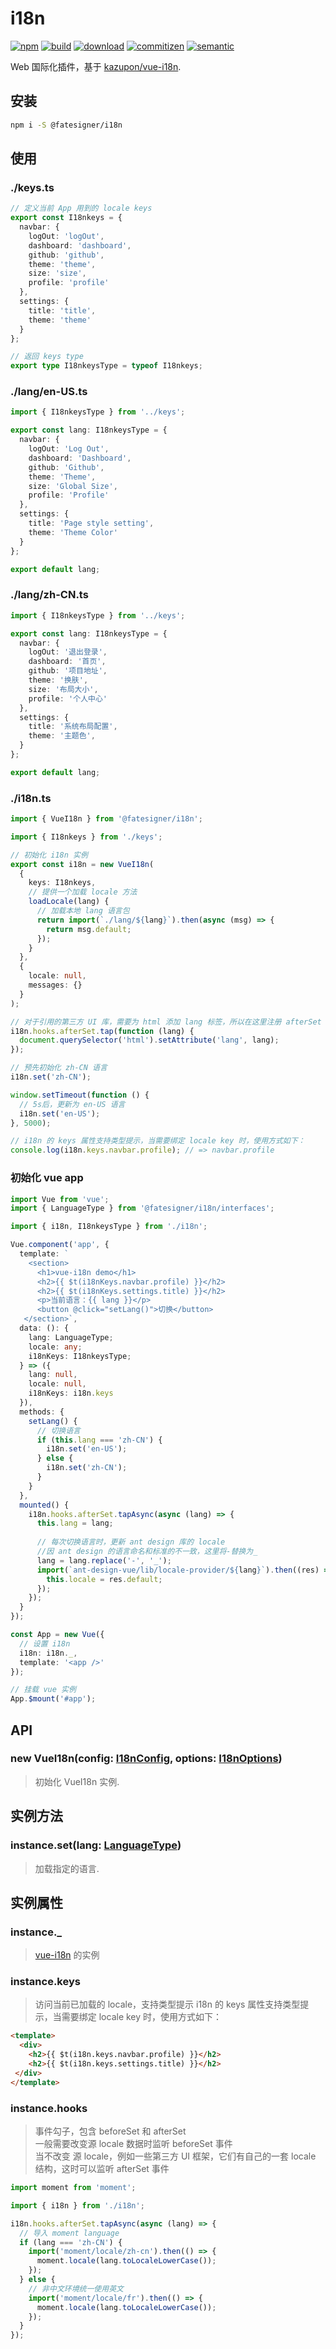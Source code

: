 # i18n

[![npm][npm-image]][npm-url]
[![build][travis-image]][travis-url]
[![download][download-image]][download-url]
[![commitizen][commitizen-image]][commitizen-url]
[![semantic][semantic-image]][semantic-url]

[npm-image]: https://img.shields.io/npm/v/@fatesigner/i18n.svg?color=red
[npm-url]: https://npmjs.com/package/@fatesigner/i18n
[travis-image]: https://travis-ci.com/fatesigner/i18n.svg?branch=master&color=success
[travis-url]: https://travis-ci.com/fatesigner/i18n
[download-image]: https://img.shields.io/npm/dw/@fatesigner/i18n.svg?color=green
[download-url]: https://npmjs.com/package/@fatesigner/i18n
[commitizen-image]: https://img.shields.io/badge/commitizen-friendly-green.svg
[commitizen-url]: http://commitizen.github.io/cz-cli/
[semantic-image]: https://img.shields.io/badge/%20%20%F0%9F%93%A6%F0%9F%9A%80-semantic--release-e10079.svg?style=flat-square
[semantic-url]: https://opensource.org/licenses/MIT

Web 国际化插件，基于 [kazupon/vue-i18n](https://github.com/kazupon/vue-i18n). 

## 安装

```bash
npm i -S @fatesigner/i18n
```

## 使用
### ./keys.ts
```ts
// 定义当前 App 用到的 locale keys
export const I18nkeys = {
  navbar: {
    logOut: 'logOut',
    dashboard: 'dashboard',
    github: 'github',
    theme: 'theme',
    size: 'size',
    profile: 'profile'
  },
  settings: {
    title: 'title',
    theme: 'theme'
  }
};

// 返回 keys type
export type I18nkeysType = typeof I18nkeys;
```
### ./lang/en-US.ts
```ts
import { I18nkeysType } from '../keys';

export const lang: I18nkeysType = {
  navbar: {
    logOut: 'Log Out',
    dashboard: 'Dashboard',
    github: 'Github',
    theme: 'Theme',
    size: 'Global Size',
    profile: 'Profile'
  },
  settings: {
    title: 'Page style setting',
    theme: 'Theme Color'
  }
};

export default lang;
```

### ./lang/zh-CN.ts
```ts
import { I18nkeysType } from '../keys';

export const lang: I18nkeysType = {
  navbar: {
    logOut: '退出登录',
    dashboard: '首页',
    github: '项目地址',
    theme: '换肤',
    size: '布局大小',
    profile: '个人中心'
  },
  settings: {
    title: '系统布局配置',
    theme: '主题色',
  }
};

export default lang;
```

### ./i18n.ts
```ts
import { VueI18n } from '@fatesigner/i18n';

import { I18nkeys } from './keys';

// 初始化 i18n 实例
export const i18n = new VueI18n(
  {
    keys: I18nkeys,
    // 提供一个加载 locale 方法
    loadLocale(lang) {
      // 加载本地 lang 语言包
      return import(`./lang/${lang}`).then(async (msg) => {
        return msg.default;
      });
    }
  },
  {
    locale: null,
    messages: {}
  }
);

// 对于引用的第三方 UI 库，需要为 html 添加 lang 标签，所以在这里注册 afterSet 勾子
i18n.hooks.afterSet.tap(function (lang) {
  document.querySelector('html').setAttribute('lang', lang);
});

// 预先初始化 zh-CN 语言
i18n.set('zh-CN');

window.setTimeout(function () {
  // 5s后，更新为 en-US 语言
  i18n.set('en-US');
}, 5000);

// i18n 的 keys 属性支持类型提示，当需要绑定 locale key 时，使用方式如下：
console.log(i18n.keys.navbar.profile); // => navbar.profile
```

### 初始化 vue app
```ts
import Vue from 'vue';
import { LanguageType } from '@fatesigner/i18n/interfaces';

import { i18n, I18nkeysType } from './i18n';

Vue.component('app', {
  template: `
    <section>
      <h1>vue-i18n demo</h1>
      <h2>{{ $t(i18nKeys.navbar.profile) }}</h2>
      <h2>{{ $t(i18nKeys.settings.title) }}</h2>
      <p>当前语言：{{ lang }}</p>
      <button @click="setLang()">切换</button>
   </section>`,
  data: (): {
    lang: LanguageType;
    locale: any;
    i18nKeys: I18nkeysType;
  } => ({
    lang: null,
    locale: null,
    i18nKeys: i18n.keys
  }),
  methods: {
    setLang() {
      // 切换语言
      if (this.lang === 'zh-CN') {
        i18n.set('en-US');
      } else {
        i18n.set('zh-CN');
      }
    }
  },
  mounted() {
    i18n.hooks.afterSet.tapAsync(async (lang) => {
      this.lang = lang;
 
      // 每次切换语言时，更新 ant design 库的 locale
      //因 ant design 的语言命名和标准的不一致，这里将-替换为_
      lang = lang.replace('-', '_');
      import(`ant-design-vue/lib/locale-provider/${lang}`).then((res) => {
        this.locale = res.default;
      });
    });
  }
});

const App = new Vue({
  // 设置 i18n
  i18n: i18n._,
  template: '<app />'
});

// 挂载 vue 实例
App.$mount('#app');
```

## API
### new VueI18n(config: [I18nConfig](#I18nConfig), options: [I18nOptions](#I18nOptions))
> 初始化 VueI18n 实例.

## 实例方法
### instance.set(lang: [LanguageType](#LanguageType))
> 加载指定的语言.

## 实例属性
### instance._
> [vue-i18n](https://github.com/kazupon/vue-i18n) 的实例

### instance.keys
> 访问当前已加载的 locale，支持类型提示
> i18n 的 keys 属性支持类型提示，当需要绑定 locale key 时，使用方式如下：
```html
<template>
  <div>
    <h2>{{ $t(i18n.keys.navbar.profile) }}</h2>
    <h2>{{ $t(i18n.keys.settings.title) }}</h2>  
 </div>
</template>
```
### instance.hooks
> 事件勾子，包含 beforeSet 和 afterSet<br />
> 一般需要改变源 locale 数据时监听 beforeSet 事件<br />
> 当不改变 源 locale，例如一些第三方 UI 框架，它们有自己的一套 locale 结构，这时可以监听 afterSet 事件
```ts
import moment from 'moment';

import { i18n } from './i18n';

i18n.hooks.afterSet.tapAsync(async (lang) => {
  // 导入 moment language
  if (lang === 'zh-CN') {
    import('moment/locale/zh-cn').then(() => {
      moment.locale(lang.toLocaleLowerCase());
    });
  } else {
    // 非中文环境统一使用英文
    import('moment/locale/fr').then(() => {
      moment.locale(lang.toLocaleLowerCase());
    });
  }
});
```
